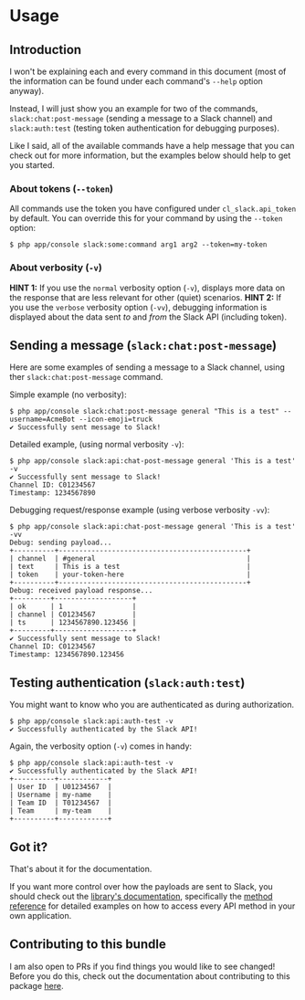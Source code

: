 # Usage

## Introduction

I won't be explaining each and every command in this document (most of the information can be found under each command's
`--help` option anyway).

Instead, I will just show you an example for two of the commands, `slack:chat:post-message` (sending a message to a
Slack channel) and `slack:auth:test` (testing token authentication for debugging purposes).

Like I said, all of the available commands have a help message that you can check out for more information,
but the examples below should help to get you started.


### About tokens (`--token`)

All commands use the token you have configured under `cl_slack.api_token` by default. You can override this for your
command by using the `--token` option:
```
$ php app/console slack:some:command arg1 arg2 --token=my-token
```

### About verbosity (`-v`)

**HINT 1:** If you use the `normal` verbosity option (`-v`), displays more data on the response that are less relevant
for other (quiet) scenarios.
**HINT 2:** If you use the `verbose` verbosity option (`-vv`), debugging information is displayed about the data sent
*to* and *from* the Slack API (including token).


## Sending a message (`slack:chat:post-message`)

Here are some examples of sending a message to a Slack channel, using ther `slack:chat:post-message` command.

Simple example (no verbosity):
```
$ php app/console slack:chat:post-message general "This is a test" --username=AcmeBot --icon-emoji=truck
✔ Successfully sent message to Slack!
```

Detailed example, (using normal verbosity `-v`):
```
$ php app/console slack:api:chat-post-message general 'This is a test' -v
✔ Successfully sent message to Slack!
Channel ID: C01234567
Timestamp: 1234567890
```

Debugging request/response example (using verbose verbosity `-vv`):
```
$ php app/console slack:api:chat-post-message general 'This is a test' -vv
Debug: sending payload...
+----------+----------------------------------------------+
| channel  | #general                                     |
| text     | This is a test                               |
| token    | your-token-here                              |
+----------+----------------------------------------------+
Debug: received payload response...
+---------+-------------------+
| ok      | 1                 |
| channel | C01234567         |
| ts      | 1234567890.123456 |
+---------+-------------------+
✔ Successfully sent message to Slack!
Channel ID: C01234567
Timestamp: 1234567890.123456
```

## Testing authentication (`slack:auth:test`)

You might want to know who you are authenticated as during authorization.

```
$ php app/console slack:api:auth-test -v
✔ Successfully authenticated by the Slack API!
```

Again, the verbosity option (`-v`) comes in handy:
```
$ php app/console slack:api:auth-test -v
✔ Successfully authenticated by the Slack API!
+----------+------------+
| User ID  | U01234567  |
| Username | my-name    |
| Team ID  | T01234567  |
| Team     | my-team    |
+----------+------------+
```

## Got it?

That's about it for the documentation.

If you want more control over how the payloads are sent to Slack, you should check out the [library's documentation](https://github.com/cleentfaar/slack/blob/master/Resources/doc/usage.md),
specifically the [method reference](https://github.com/cleentfaar/slack/blob/master/Resources/doc/methods/index.md) for
detailed examples on how to access every API method in your own application.


## Contributing to this bundle

I am also open to PRs if you find things you would like to see changed! Before you do this, check out the documentation
about contributing to this package [here](contributing.md).

